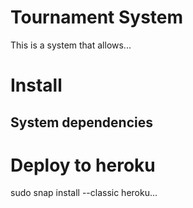 # Tournament System

This is a system that allows...

# Install

## System dependencies

# Deploy to heroku

sudo snap install --classic heroku...